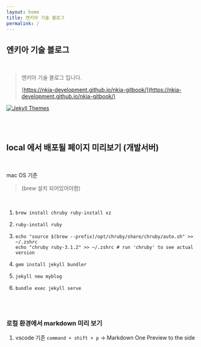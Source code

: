 ```yaml
---
layout: home
title: 엔키아 기술 블로그
permalink: /
---
```


## 엔키아 기술 블로그

<br/>

> 엔키아 기술 블로그 입니다.
>
> [https://nkia-development.github.io/nkia-gitbook/](https://nkia-development.github.io/nkia-gitbook/)

[![Jekyll Themes](https://img.shields.io/badge/featured%20on-JekyllThemes-red.svg)](https://jekyll-themes.com/jekyll-gitbook/)

<br/>
<br/>

## local 에서 배포될 페이지 미리보기 (개발서버)

<br>

mac OS 기준

> (brew 설치 되어있어야함)

<br>

1. ```
   brew install chruby ruby-install xz
   ```

2. ```
   ruby-install ruby
   ```

3. ```echo "source $(brew --prefix)/opt/chruby/share/chruby/chruby.sh" >> ~/.zshrc
   echo "source $(brew --prefix)/opt/chruby/share/chruby/auto.sh" >> ~/.zshrc
   echo "chruby ruby-3.1.2" >> ~/.zshrc # run 'chruby' to see actual version
   ```

4. ```
   gem install jekyll bundler
   ```
5. ```
   jekyll new myblog
   ```

6. ```
   bundle exec jekyll serve
   ```

<br>
<br>

### 로컬 환경에서 markdown 미리 보기

1. vscode 기준 `command + shift + p` -> Markdown One Preview to the side
